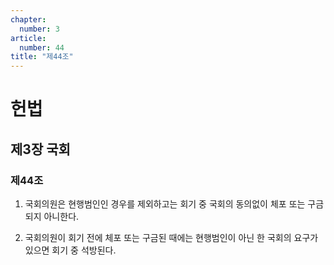 ```yaml
---
chapter:
  number: 3
article:
  number: 44
title: "제44조"
---
```

# 헌법

## 제3장 국회

### 제44조

1. 국회의원은 현행범인인 경우를 제외하고는 회기 중 국회의 동의없이 체포 또는 구금되지 아니한다.

2. 국회의원이 회기 전에 체포 또는 구금된 때에는 현행범인이 아닌 한 국회의 요구가 있으면 회기 중 석방된다.
